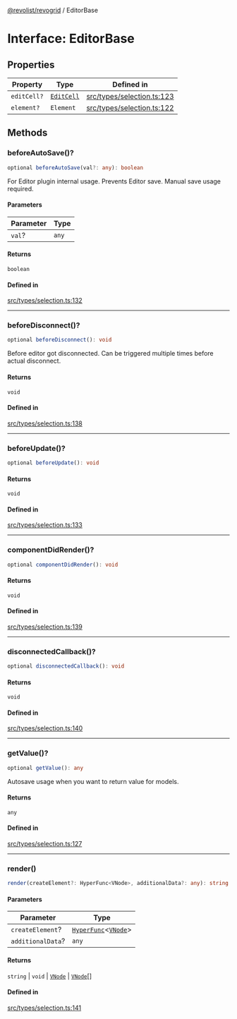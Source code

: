 [@revolist/revogrid](README.md) / EditorBase

# Interface: EditorBase

## Properties

| Property | Type | Defined in |
| ------ | ------ | ------ |
| `editCell?` | [`EditCell`](TypeAlias.EditCell.md) | [src/types/selection.ts:123](https://github.com/revolist/revogrid/blob/786bfc578aeb724125d022c69d878eb830c54a23/src/types/selection.ts#L123) |
| `element?` | `Element` | [src/types/selection.ts:122](https://github.com/revolist/revogrid/blob/786bfc578aeb724125d022c69d878eb830c54a23/src/types/selection.ts#L122) |

## Methods

### beforeAutoSave()?

```ts
optional beforeAutoSave(val?: any): boolean
```

For Editor plugin internal usage.
Prevents Editor save. Manual save usage required.

#### Parameters

| Parameter | Type |
| ------ | ------ |
| `val`? | `any` |

#### Returns

`boolean`

#### Defined in

[src/types/selection.ts:132](https://github.com/revolist/revogrid/blob/786bfc578aeb724125d022c69d878eb830c54a23/src/types/selection.ts#L132)

***

### beforeDisconnect()?

```ts
optional beforeDisconnect(): void
```

Before editor got disconnected.
Can be triggered multiple times before actual disconnect.

#### Returns

`void`

#### Defined in

[src/types/selection.ts:138](https://github.com/revolist/revogrid/blob/786bfc578aeb724125d022c69d878eb830c54a23/src/types/selection.ts#L138)

***

### beforeUpdate()?

```ts
optional beforeUpdate(): void
```

#### Returns

`void`

#### Defined in

[src/types/selection.ts:133](https://github.com/revolist/revogrid/blob/786bfc578aeb724125d022c69d878eb830c54a23/src/types/selection.ts#L133)

***

### componentDidRender()?

```ts
optional componentDidRender(): void
```

#### Returns

`void`

#### Defined in

[src/types/selection.ts:139](https://github.com/revolist/revogrid/blob/786bfc578aeb724125d022c69d878eb830c54a23/src/types/selection.ts#L139)

***

### disconnectedCallback()?

```ts
optional disconnectedCallback(): void
```

#### Returns

`void`

#### Defined in

[src/types/selection.ts:140](https://github.com/revolist/revogrid/blob/786bfc578aeb724125d022c69d878eb830c54a23/src/types/selection.ts#L140)

***

### getValue()?

```ts
optional getValue(): any
```

Autosave usage when you want to return value for models.

#### Returns

`any`

#### Defined in

[src/types/selection.ts:127](https://github.com/revolist/revogrid/blob/786bfc578aeb724125d022c69d878eb830c54a23/src/types/selection.ts#L127)

***

### render()

```ts
render(createElement?: HyperFunc<VNode>, additionalData?: any): string | void | VNode | VNode[]
```

#### Parameters

| Parameter | Type |
| ------ | ------ |
| `createElement`? | [`HyperFunc`](Interface.HyperFunc.md)\<[`VNode`](Interface.VNode.md)\> |
| `additionalData`? | `any` |

#### Returns

`string` \| `void` \| [`VNode`](Interface.VNode.md) \| [`VNode`](Interface.VNode.md)[]

#### Defined in

[src/types/selection.ts:141](https://github.com/revolist/revogrid/blob/786bfc578aeb724125d022c69d878eb830c54a23/src/types/selection.ts#L141)
